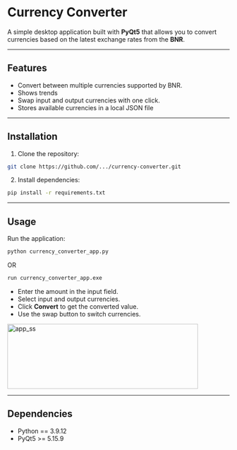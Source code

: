 # Currency Converter

A simple desktop application built with **PyQt5** that allows you to convert currencies based on the latest exchange rates from the **BNR**.


---

## Features

* Convert between multiple currencies supported by BNR.
* Shows trends
* Swap input and output currencies with one click.
* Stores available currencies in a local JSON file

---

## Installation

1. Clone the repository:

```bash
git clone https://github.com/.../currency-converter.git
```


2. Install dependencies:

```bash
pip install -r requirements.txt
```

---

## Usage

Run the application:

```bash
python currency_converter_app.py 
```
 OR
```bash
run currency_converter_app.exe
```

* Enter the amount in the input field.
* Select input and output currencies.
* Click **Convert** to get the converted value.
* Use the swap button to switch currencies.

<img width="432" height="147" alt="app_ss" src="https://github.com/user-attachments/assets/758d6031-e320-4983-9fb9-83f04dec9e23" />


---
## Dependencies

* Python == 3.9.12
* PyQt5 >= 5.15.9
